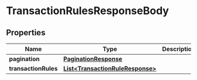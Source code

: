 

# TransactionRulesResponseBody


## Properties

| Name | Type | Description | Notes |
|------------ | ------------- | ------------- | -------------|
|**pagination** | [**PaginationResponse**](PaginationResponse.md) |  |  [optional] |
|**transactionRules** | [**List&lt;TransactionRuleResponse&gt;**](TransactionRuleResponse.md) |  |  [optional] |



